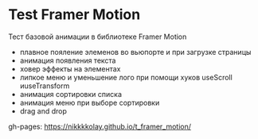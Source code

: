 # Test Framer Motion

Тест базовой анимации в библиотеке Framer Motion

- плавное пояление элеменов во вьюпорте и при загрузке страницы
- анимация появления текста
- ховер эффекты на элементах
- липкое меню и уменьшение лого при помощи хуков useScroll иuseTransform
- анимация сортировки списка 
- анимация меню при выборе сортировки
- drag and drop

gh-pages: https://nikkkkolay.github.io/t_framer_motion/